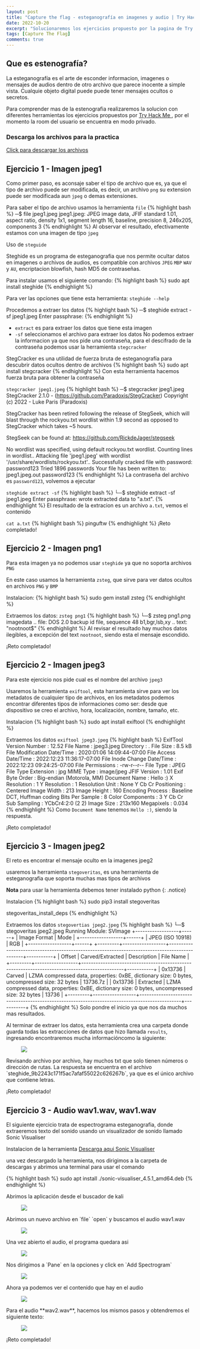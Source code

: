 ```yaml
---
layout: post
title: "Capture the flag - esteganografía en imagenes y audio | Try Hack Me"
date: 2022-10-20
excerpt: "Solucionaremos los ejercicios propuesto por la pagina de Try Hack Me con herramientas que nos ayuden a extraer datos de imagenes y audios."
tags: [Capture The Flag]
comments: true
---
```

## Que es estenografía?
La esteganografía es el arte de esconder informacion, imagenes o mensajes de audios dentro de otro archivo que parece inocente a simple vista. Cualquie objeto digital puede puede tener mensajes ocultos o secretos.

Para comprender mas de la estenografia realizaremos la solucion con diferentes herramientas los ejercicios propuestos por  <A HREF="https://tryhackme.com/room/ccstego"> Try Hack Me </A>, por el momento la room del usuario se encuentra en modo privado.


### Descarga los archivos para la practica
<A HREF="https://drive.google.com/file/d/1Cv6OoQMrpFqRVTZJxeh0G6M_OJFu79Wn/view?usp=share_link"> Click para descargar los archivos</A>

## Ejercicio 1 - Imagen jpeg1

Como primer paso, es aconsaje saber el tipo de archivo que es, ya que el tipo de archivo puede ser  modificada, es decir, un archivo `png` su extension puede ser modificada aun `jpeg` o demas extensiones. 

Para saber el tipo de archivo usamos la herramienta `file`
{% highlight bash %}
─$ file jpeg1.jpeg
jpeg1.jpeg: JPEG image data, JFIF standard 1.01, aspect ratio, density 1x1, segment length 16, baseline, precision 8, 246x205, components 3
{% endhighlight %}
Al observar el resultado, efectivamente estamos con una imagen de tipo `jpeg`

Uso de `steguide`

Steghide es un programa de esteganografia que nos permite ocultar datos en imagenes o archivos de audios, es compatible con archivos `JPEG` `MBP` `WAV` y `AU`, encriptacion blowfish, hash MD5 de contraseñas.

Para instalar usamos el siguiente comando:
{% highlight bash %}
sudo apt install steghide
{% endhighlight %}

Para ver las opciones que tiene esta herramienta: `steghide --help`

Procedemos a extraer los datos
{% highlight bash %}
─$ steghide extract -sf jpeg1.jpeg 
Enter passphrase: 
{% endhighlight %}
* `extract` es para extraer los datos que tiene esta imagen 
* `-sf` seleccionamos el archivo para extraer los datos
No podemos extraer la informacion ya que nos pide una contraseña, para el descifrado de la contraseña podemos usar la herramienta `stegcracker`

StegCracker es una utilidad de fuerza bruta de esteganografía para descubrir datos ocultos dentro de archivos
{% highlight bash %}
sudo apt install stegcracker
{% endhighlight %}
Con esta herramienta hacemos fuerza bruta para obtener la contraseña

`stegcracker jpeg1.jpeg`
{% highlight bash %}
─$ stegcracker jpeg1.jpeg 
StegCracker 2.1.0 - (https://github.com/Paradoxis/StegCracker)
Copyright (c) 2022 - Luke Paris (Paradoxis)

StegCracker has been retired following the release of StegSeek, which 
will blast through the rockyou.txt wordlist within 1.9 second as opposed 
to StegCracker which takes ~5 hours.

StegSeek can be found at: https://github.com/RickdeJager/stegseek

No wordlist was specified, using default rockyou.txt wordlist.
Counting lines in wordlist..
Attacking file 'jpeg1.jpeg' with wordlist '/usr/share/wordlists/rockyou.txt'..
Successfully cracked file with password: password123
Tried 1896 passwords
Your file has been written to: jpeg1.jpeg.out
password123
{% endhighlight %}
La contraseña del archivo es `password123`, volvemos a ejecutar

`steghide extract -sf`
{% highlight bash %}
└─$ steghide extract -sf jpeg1.jpeg
Enter passphrase: 
wrote extracted data to "a.txt".
{% endhighlight %}
El resultado de la extracion es un archivo `a.txt`, vemos el contenido 

`cat a.txt`
{% highlight bash %}
pinguftw
{% endhighlight %}
¡Reto completado!

## Ejercicio 2 - Imagen png1
Para esta imagen ya no podemos usar `steghide` ya que no soporta archivos `PNG`

En este caso usamos la herramienta `zsteg`, que sirve para ver datos ocultos en archivos `PNG` y `BMP`

Instalacion:
{% highlight bash %}
sudo gem install zsteg
{% endhighlight %}

Extraemos los datos: `zsteg png1`
{% highlight bash %}
└─$ zsteg png1.png        
imagedata           .. file: DOS 2.0 backup id file, sequence 48
b1,bgr,lsb,xy       .. text: "nootnoot$"
{% endhighlight %}
Al revisar el resultado hay muchos datos ilegibles, a excepción del text `nootnoot`, siendo esta el mensaje escondido.

¡Reto completado!

## Ejercicio 2 - Imagen jpeg3
Para este ejercicio nos pide cual es el nombre del archivo `jpeg3`

Usaremos la herramienta `exiftool`, esta harramienta sirve para ver los metadatos de cualquier tipo de archivos, en los metadatos podemos encontrar diferentes tipos de informaciones como ser: desde que dispositivo se creo el archivo, hora, localización, nombre, tamaño, etc.

Instalacion
{% highlight bash %}
sudo apt install exiftool
{% endhighlight %}

Extraemos los datos `exiftool jpeg3.jpeg`
{% highlight bash %}
ExifTool Version Number         : 12.52
File Name                       : jpeg3.jpeg
Directory                       : .
File Size                       : 8.5 kB
File Modification Date/Time     : 2020:01:06 14:09:44-07:00
File Access Date/Time           : 2022:12:23 11:36:17-07:00
File Inode Change Date/Time     : 2022:12:23 09:24:25-07:00
File Permissions                : -rw-r--r--
File Type                       : JPEG
File Type Extension             : jpg
MIME Type                       : image/jpeg
JFIF Version                    : 1.01
Exif Byte Order                 : Big-endian (Motorola, MM)
Document Name                   : Hello :)
X Resolution                    : 1
Y Resolution                    : 1
Resolution Unit                 : None
Y Cb Cr Positioning             : Centered
Image Width                     : 213
Image Height                    : 160
Encoding Process                : Baseline DCT, Huffman coding
Bits Per Sample                 : 8
Color Components                : 3
Y Cb Cr Sub Sampling            : YCbCr4:2:0 (2 2)
Image Size                      : 213x160
Megapixels                      : 0.034
{% endhighlight %}
Como `Document Name` tenemos `Hello :)`, siendo la respuesta.

¡Reto completado!

## Ejercicio 3 - Imagen jpeg2
El reto es encontrar el mensaje oculto en la imagenes jpeg2

usaremos la herramienta `stegoveritas`, es una herramienta de esteganografia que soporta muchas mas tipos de archivos

**Nota** para usar la herramienta debemos tener instalado python
{: .notice}

Instalacion
{% highlight bash %}
sudo pip3 install stegoveritas

stegoveritas_install_deps
{% endhighlight %}

Extraemos los datos `stegovertias jpeg2.jpeg`
{% highlight bash %}
└─$ stegoveritas jpeg2.jpeg 
Running Module: SVImage
+------------------+------+
|   Image Format   | Mode |
+------------------+------+
| JPEG (ISO 10918) | RGB  |
+------------------+------+
+---------+------------------+-----------------------------------------------------------------------------------------------+-----------+
| Offset  | Carved/Extracted | Description                                                                                   | File Name |
+---------+------------------+-----------------------------------------------------------------------------------------------+-----------+
| 0x13736 | Carved           | LZMA compressed data, properties: 0xBE, dictionary size: 0 bytes, uncompressed size: 32 bytes | 13736.7z  |
| 0x13736 | Extracted        | LZMA compressed data, properties: 0xBE, dictionary size: 0 bytes, uncompressed size: 32 bytes | 13736     |
+---------+------------------+-----------------------------------------------------------------------------------------------+-----------+
{% endhighlight %}
Solo pondre el inicio ya que nos da muchos mas resultados.

Al terminar de extraer los datos, esta herramienta crea una carpeta donde guarda todas las extracciones de datos que hizo llamada `results`, ingresando encontraremos mucha informacióncomo la siguiente:
<figure>
        <a href="/imagenes/cc-ctf/1.png"><img src="/imagenes/cc-ctf/1.png"></a>
</figure>
Revisando archivo por archivo, hay muchos txt que solo tienen números o dirección de rutas. La respuesta se encuentra en el archivo `steghide_9b2243c171f5ac7afaf55022c626267b`, ya que es el único archivo que contiene letras.

¡Reto completado!

## Ejercicio 3 - Audio wav1.wav, wav1.wav
El siguiente ejercicio trata de espectrograma esteganografia, donde extraeremos texto del sonido usando un visualizador de sonido llamado Sonic Visualiser 

Instalacion de la herramienta 
<A HREF="https://sonicvisualiser.org/"> Descarga aqui Sonic Visualiser</A>

una vez descargado la herramienta, nos dirigimos a la carpeta de descargas  y abrimos una terminal para usar el comando

{% highlight bash %}
sudo apt install ./sonic-visualiser_4.5.1_amd64.deb
{% endhighlight %}

Abrimos la aplicación desde el buscador de kali

<figure>
        <a href="/imagenes/cc-ctf/2.png"><img src="/imagenes/cc-ctf/2.png"></a>
</figure>
Abrimos un nuevo archivo en `file` `open` y buscamos el audio wav1.wav 
<figure>
        <a href="/imagenes/cc-ctf/3.png"><img src="/imagenes/cc-ctf/3.png"></a>
</figure>
Una vez abierto el audio, el programa quedara asi
<figure>
        <a href="/imagenes/cc-ctf/4.png"><img src="/imagenes/cc-ctf/4.png"></a>
</figure>
Nos dirigimos a `Pane` en la opciones y click en `Add Spectrogram`
<figure>
        <a href="/imagenes/cc-ctf/5.png"><img src="/imagenes/cc-ctf/5.png"></a>
</figure>
Ahora ya podemos ver el contenido que hay en el audio
<figure>
        <a href="/imagenes/cc-ctf/6.png"><img src="/imagenes/cc-ctf/6.png"></a>
</figure>
Para el audio **wav2.wav**, hacemos los mismos pasos y obtendremos el siguiente texto:
<figure>
        <a href="/imagenes/cc-ctf/8.png"><img src="/imagenes/cc-ctf/8.png"></a>
</figure>

¡Reto completado!